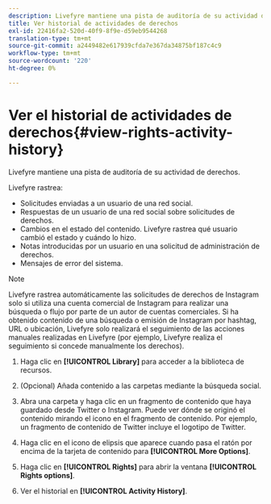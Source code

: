 ```yaml
---
description: Livefyre mantiene una pista de auditoría de su actividad de derechos.
title: Ver historial de actividades de derechos
exl-id: 22416fa2-520d-40f9-8f9e-d59eb9544268
translation-type: tm+mt
source-git-commit: a2449482e617939cfda7e367da34875bf187c4c9
workflow-type: tm+mt
source-wordcount: '220'
ht-degree: 0%

---
```


# Ver el historial de actividades de derechos{#view-rights-activity-history}

Livefyre mantiene una pista de auditoría de su actividad de derechos.

Livefyre rastrea:

* Solicitudes enviadas a un usuario de una red social.
* Respuestas de un usuario de una red social sobre solicitudes de derechos.
* Cambios en el estado del contenido. Livefyre rastrea qué usuario cambió el estado y cuándo lo hizo.
* Notas introducidas por un usuario en una solicitud de administración de derechos.
* Mensajes de error del sistema.

>[!NOTE]
>
>Livefyre rastrea automáticamente las solicitudes de derechos de Instagram solo si utiliza una cuenta comercial de Instagram para realizar una búsqueda o flujo por parte de un autor de cuentas comerciales. Si ha obtenido contenido de una búsqueda o emisión de Instagram por hashtag, URL o ubicación, Livefyre solo realizará el seguimiento de las acciones manuales realizadas en Livefyre (por ejemplo, Livefyre realiza el seguimiento si concede manualmente los derechos).

1. Haga clic en **[!UICONTROL Library]** para acceder a la biblioteca de recursos.
1. (Opcional) Añada contenido a las carpetas mediante la búsqueda social.
1. Abra una carpeta y haga clic en un fragmento de contenido que haya guardado desde Twitter o Instagram. Puede ver dónde se originó el contenido mirando el icono en el fragmento de contenido. Por ejemplo, un fragmento de contenido de Twitter incluye el logotipo de Twitter.
1. Haga clic en el icono de elipsis que aparece cuando pasa el ratón por encima de la tarjeta de contenido para **[!UICONTROL More Options]**.
1. Haga clic en **[!UICONTROL Rights]** para abrir la ventana **[!UICONTROL Rights options]**.

1. Ver el historial en **[!UICONTROL Activity History]**.
